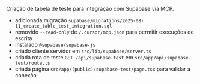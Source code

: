 Criação de tabela de teste para integração com Supabase via MCP.

- adicionada migração `supabase/migrations/2025-08-11_create_table_test_integration.sql`
- removido `--read-only` de `/.cursor/mcp.json` para permitir execuções de escrita
 - instalado `@supabase/supabase-js`
 - criado cliente servidor em `src/lib/supabase/server.ts`
 - criada rota de teste `GET /api/supabase-test` em `src/app/api/supabase-test/route.ts`
 - criada página `src/app/(public)/supabase-test/page.tsx` para validar a conexão

